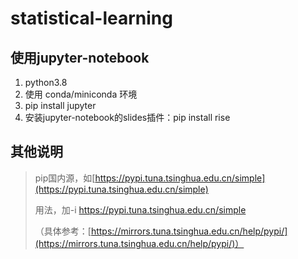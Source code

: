 # statistical-learning

## 使用jupyter-notebook

1. python3.8
1. 使用 conda/miniconda 环境
1. pip install jupyter
1. 安装jupyter-notebook的slides插件：pip install rise

## 其他说明

> pip国内源，如[https://pypi.tuna.tsinghua.edu.cn/simple](https://pypi.tuna.tsinghua.edu.cn/simple)
>
> 用法，加-i https://pypi.tuna.tsinghua.edu.cn/simple
>
> （具体参考：[https://mirrors.tuna.tsinghua.edu.cn/help/pypi/](https://mirrors.tuna.tsinghua.edu.cn/help/pypi/)）
